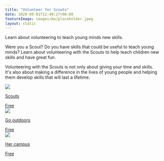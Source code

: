 ```yaml
---
title: "Volunteer for Scouts"
date: 2020-09-01T12:49:27+06:00
featureImage: images/ma/placeholder.jpeg
layout: static
---
```


Learn about volunteering to teach young minds new skills.

Were you a Scout? Do you have skills that could be useful to teach young minds? Learn about volunteering with the Scouts to help teach children new skills and have great fun.

Volunteering with the Scouts is not only about giving your time and skills. It's also about making a difference in the lives of young people and helping them develop skills that will last a lifetime.

<a class="ma-link" href="https://www.scouts.org.uk/volunteer/volunteering-with-scouts/what-do-volunteers-do/"><div class="ma-card ma-card-Community"><div class="ma-icon"><img src ="/images/icon-check.png"/></div><div class="ma-name"><p>Scouts</p></div><div class="ma-paid-text"><span>Free</span></div></div></a><a class="ma-link" href="https://blog.gooutdoors.co.uk/how-and-why-to-volunteer-for-the-scout-association/"><div class="ma-card ma-card-Community"><div class="ma-icon"><img src ="/images/icon-check.png"/></div><div class="ma-name"><p>Go outdoors</p></div><div class="ma-paid-text"><span>Free</span></div></div></a><a class="ma-link" href="https://www.hercampus.com/school/leeds/benefits-volunteering-scouts/"><div class="ma-card ma-card-Community"><div class="ma-icon"><img src ="/images/icon-check.png"/></div><div class="ma-name"><p>Her campus</p></div><div class="ma-paid-text"><span>Free</span></div></div></a>  

<br/><br/>






